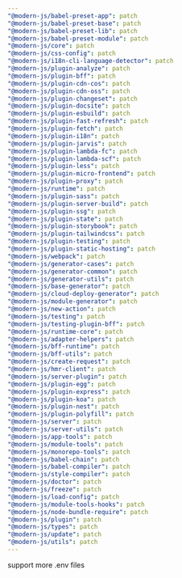 ```yaml
---
"@modern-js/babel-preset-app": patch
"@modern-js/babel-preset-base": patch
"@modern-js/babel-preset-lib": patch
"@modern-js/babel-preset-module": patch
"@modern-js/core": patch
"@modern-js/css-config": patch
"@modern-js/i18n-cli-language-detector": patch
"@modern-js/plugin-analyze": patch
"@modern-js/plugin-bff": patch
"@modern-js/plugin-cdn-cos": patch
"@modern-js/plugin-cdn-oss": patch
"@modern-js/plugin-changeset": patch
"@modern-js/plugin-docsite": patch
"@modern-js/plugin-esbuild": patch
"@modern-js/plugin-fast-refresh": patch
"@modern-js/plugin-fetch": patch
"@modern-js/plugin-i18n": patch
"@modern-js/plugin-jarvis": patch
"@modern-js/plugin-lambda-fc": patch
"@modern-js/plugin-lambda-scf": patch
"@modern-js/plugin-less": patch
"@modern-js/plugin-micro-frontend": patch
"@modern-js/plugin-proxy": patch
"@modern-js/runtime": patch
"@modern-js/plugin-sass": patch
"@modern-js/plugin-server-build": patch
"@modern-js/plugin-ssg": patch
"@modern-js/plugin-state": patch
"@modern-js/plugin-storybook": patch
"@modern-js/plugin-tailwindcss": patch
"@modern-js/plugin-testing": patch
"@modern-js/plugin-static-hosting": patch
"@modern-js/webpack": patch
"@modern-js/generator-cases": patch
"@modern-js/generator-common": patch
"@modern-js/generator-utils": patch
"@modern-js/base-generator": patch
"@modern-js/cloud-deploy-generator": patch
"@modern-js/module-generator": patch
"@modern-js/new-action": patch
"@modern-js/testing": patch
"@modern-js/testing-plugin-bff": patch
"@modern-js/runtime-core": patch
"@modern-js/adapter-helpers": patch
"@modern-js/bff-runtime": patch
"@modern-js/bff-utils": patch
"@modern-js/create-request": patch
"@modern-js/hmr-client": patch
"@modern-js/server-plugin": patch
"@modern-js/plugin-egg": patch
"@modern-js/plugin-express": patch
"@modern-js/plugin-koa": patch
"@modern-js/plugin-nest": patch
"@modern-js/plugin-polyfill": patch
"@modern-js/server": patch
"@modern-js/server-utils": patch
"@modern-js/app-tools": patch
"@modern-js/module-tools": patch
"@modern-js/monorepo-tools": patch
"@modern-js/babel-chain": patch
"@modern-js/babel-compiler": patch
"@modern-js/style-compiler": patch
"@modern-js/doctor": patch
"@modern-js/freeze": patch
"@modern-js/load-config": patch
"@modern-js/module-tools-hooks": patch
"@modern-js/node-bundle-require": patch
"@modern-js/plugin": patch
"@modern-js/types": patch
"@modern-js/update": patch
"@modern-js/utils": patch
---
```


support more .env files
